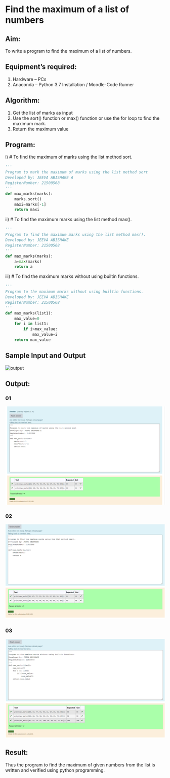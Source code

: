 # Find the maximum of a list of numbers
## Aim:
To write a program to find the maximum of a list of numbers.
## Equipment’s required:
1.	Hardware – PCs
2.	Anaconda – Python 3.7 Installation / Moodle-Code Runner
## Algorithm:
1.	Get the list of marks as input
2.	Use the sort() function or max() function or use the for loop to find the maximum mark.
3.	Return the maximum value
## Program:

i)	# To find the maximum of marks using the list method sort.
```Python
''' 
Program to mark the maximum of marks using the list method sort
Developed by: JEEVA ABISHAKE A
RegisterNumber: 21500568
'''
def max_marks(marks):
    marks.sort()
    maxi=marks[-1]
    return maxi
```

ii)	# To find the maximum marks using the list method max().
```Python
''' 
Program to find the maximum marks using the list method max().
Developed by: JEEVA ABISHAKE
RegisterNumber: 21500568
'''
def max_marks(marks):
    a=max(marks)
    return a
```

iii) # To find the maximum marks without using builtin functions.
```Python
''' 
Program to the maximum marks without using builtin functions.
Developed by: JEEVA ABISHAKE
RegisterNumber: 21500568
'''
def max_marks(list1):
    max_value=0
    for i in list1:
        if i>max_value:
            max_value=i
    return max_value
```
## Sample Input and Output
![output](./img/max_marks1.jpg) 


## Output:
### 01
![output](max01.png)
### 02
![output](max02.png)
### 03
![output](max03.png)

## Result:
Thus the program to find the maximum of given numbers from the list is written and verified using python programming.